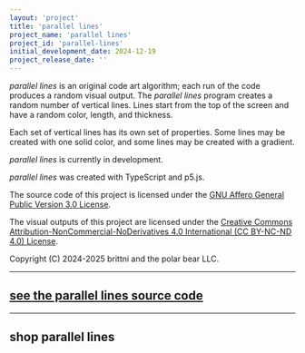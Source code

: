 ```yaml
---
layout: 'project'
title: 'parallel lines'
project_name: 'parallel lines'
project_id: 'parallel-lines'
initial_development_date: 2024-12-19
project_release_date: ''
---
```


*parallel lines* is an original code art algorithm; each run of the code produces a random visual output.
The *parallel lines* program creates a random number of vertical lines. 
Lines start from the top of the screen and have a random color, length, and thickness.

Each set of vertical lines has its own set of properties.
Some lines may be created with one solid color, and some lines may be created with a gradient.

*parallel lines* is currently in development.

*parallel lines* was created with TypeScript and p5.js.

The source code of this project is licensed under the
[GNU Affero General Public Version 3.0 License](https://www.gnu.org/licenses/agpl-3.0.en.html).

The visual outputs of this project are licensed under the
[Creative Commons Attribution-NonCommercial-NoDerivatives 4.0 International (CC BY-NC-ND 4.0) License](https://creativecommons.org/licenses/by-nc-nd/4.0/).

Copyright (C) 2024-2025 brittni and the polar bear LLC.

----

<h2><a href="https://github.com/azurepolarbear/falling-lines" target="_blank" rel="noopener noreferrer">see the parallel lines source code</a></h2>

----

## shop parallel lines
<br/>

<div id='collection-component-1749234709153'></div>
<script type="text/javascript">
/*<![CDATA[*/
(function () {
  var scriptURL = 'https://sdks.shopifycdn.com/buy-button/latest/buy-button-storefront.min.js';
  if (window.ShopifyBuy) {
    if (window.ShopifyBuy.UI) {
      ShopifyBuyInit();
    } else {
      loadScript();
    }
  } else {
    loadScript();
  }
  function loadScript() {
    var script = document.createElement('script');
    script.async = true;
    script.src = scriptURL;
    (document.getElementsByTagName('head')[0] || document.getElementsByTagName('body')[0]).appendChild(script);
    script.onload = ShopifyBuyInit;
  }
  function ShopifyBuyInit() {
    var client = ShopifyBuy.buildClient({
      domain: 'pp10pd-1w.myshopify.com',
      storefrontAccessToken: '1e0d97cb46a31d2c15295e67aee95549',
    });
    ShopifyBuy.UI.onReady(client).then(function (ui) {
      ui.createComponent('collection', {
        id: '291435217005',
        node: document.getElementById('collection-component-1749234709153'),
        moneyFormat: '%24%7B%7Bamount%7D%7D',
        options: {
  "product": {
    "styles": {
      "product": {
        "@media (min-width: 601px)": {
          "max-width": "calc(25% - 20px)",
          "margin-left": "20px",
          "margin-bottom": "50px",
          "width": "calc(25% - 20px)"
        },
        "img": {
          "height": "calc(100% - 15px)",
          "position": "absolute",
          "left": "0",
          "right": "0",
          "top": "0"
        },
        "imgWrapper": {
          "padding-top": "calc(75% + 15px)",
          "position": "relative",
          "height": "0"
        }
      },
      "button": {
        "font-family": "Roboto, sans-serif",
        "font-size": "16px",
        "padding-top": "16px",
        "padding-bottom": "16px",
        "color": "#f9fbfb",
        ":hover": {
          "color": "#f9fbfb",
          "background-color": "#090994"
        },
        "background-color": "#050557",
        ":focus": {
          "background-color": "#090994"
        },
        "border-radius": "10px"
      },
      "quantityInput": {
        "font-size": "16px",
        "padding-top": "16px",
        "padding-bottom": "16px"
      }
    },
    "buttonDestination": "checkout",
    "text": {
      "button": "Buy now"
    },
    "googleFonts": [
      "Roboto"
    ]
  },
  "productSet": {
    "styles": {
      "products": {
        "@media (min-width: 601px)": {
          "margin-left": "-20px"
        }
      }
    }
  },
  "modalProduct": {
    "contents": {
      "img": false,
      "imgWithCarousel": true,
      "button": false,
      "buttonWithQuantity": true
    },
    "styles": {
      "product": {
        "@media (min-width: 601px)": {
          "max-width": "100%",
          "margin-left": "0px",
          "margin-bottom": "0px"
        }
      },
      "button": {
        "font-family": "Roboto, sans-serif",
        "font-size": "16px",
        "padding-top": "16px",
        "padding-bottom": "16px",
        "color": "#f9fbfb",
        ":hover": {
          "color": "#f9fbfb",
          "background-color": "#090994"
        },
        "background-color": "#050557",
        ":focus": {
          "background-color": "#090994"
        },
        "border-radius": "10px"
      },
      "quantityInput": {
        "font-size": "16px",
        "padding-top": "16px",
        "padding-bottom": "16px"
      }
    },
    "googleFonts": [
      "Roboto"
    ],
    "text": {
      "button": "Add to cart"
    }
  },
  "option": {},
  "cart": {
    "styles": {
      "button": {
        "font-family": "Roboto, sans-serif",
        "font-size": "16px",
        "padding-top": "16px",
        "padding-bottom": "16px",
        "color": "#f9fbfb",
        ":hover": {
          "color": "#f9fbfb",
          "background-color": "#090994"
        },
        "background-color": "#050557",
        ":focus": {
          "background-color": "#090994"
        },
        "border-radius": "10px"
      }
    },
    "text": {
      "total": "Subtotal",
      "button": "Checkout"
    },
    "googleFonts": [
      "Roboto"
    ]
  },
  "toggle": {
    "styles": {
      "toggle": {
        "font-family": "Roboto, sans-serif",
        "background-color": "#050557",
        ":hover": {
          "background-color": "#090994"
        },
        ":focus": {
          "background-color": "#090994"
        }
      },
      "count": {
        "font-size": "16px",
        "color": "#f9fbfb",
        ":hover": {
          "color": "#f9fbfb"
        }
      },
      "iconPath": {
        "fill": "#f9fbfb"
      }
    },
    "googleFonts": [
      "Roboto"
    ]
  }
},
      });
    });
  }
})();
/*]]>*/
</script>
